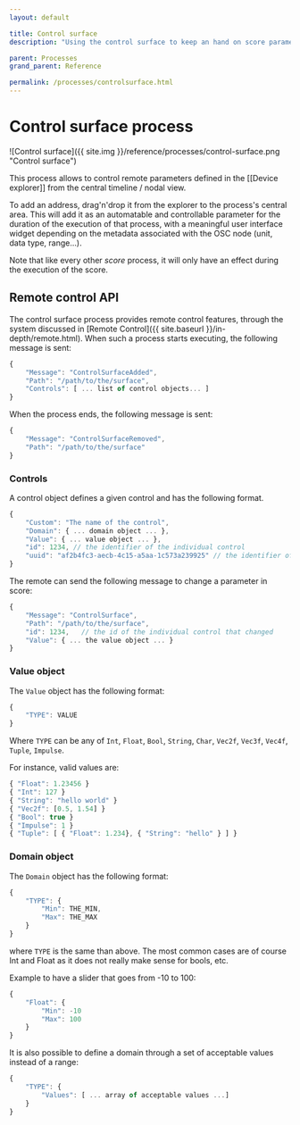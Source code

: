 ```yaml
---
layout: default

title: Control surface
description: "Using the control surface to keep an hand on score parameters"

parent: Processes
grand_parent: Reference

permalink: /processes/controlsurface.html
---
```


# Control surface process

![Control surface]({{ site.img }}/reference/processes/control-surface.png "Control surface")

This process allows to control remote parameters defined in the [[Device explorer]] from the central timeline / nodal view.

To add an address, drag'n'drop it from the explorer to the process's central area.
This will add it as an automatable and controllable parameter for the duration of the execution of that process, with a meaningful user interface widget depending on the metadata associated with the OSC node (unit, data type, range...).

Note that like every other *score* process, it will only have an effect during the execution of the score.

## Remote control API

The control surface process provides remote control features, through the system discussed in [Remote Control]({{ site.baseurl }}/in-depth/remote.html).
When such a process starts executing, the following message is sent:

```js
{
    "Message": "ControlSurfaceAdded",
    "Path": "/path/to/the/surface",
    "Controls": [ ... list of control objects... ]
}
```


When the process ends, the following message is sent:
```js
{
    "Message": "ControlSurfaceRemoved",
    "Path": "/path/to/the/surface"
}
```

### Controls

A control object defines a given control and has the following format.

```js
{
    "Custom": "The name of the control",
    "Domain": { ... domain object ... },
    "Value": { ... value object ... },
    "id": 1234, // the identifier of the individual control
    "uuid": "af2b4fc3-aecb-4c15-a5aa-1c573a239925" // the identifier of the control kind
}
```


The remote can send the following message to change a parameter in score:
```js
{
    "Message": "ControlSurface",
    "Path": "/path/to/the/surface",
    "id": 1234,   // the id of the individual control that changed
    "Value": { ... the value object ... }
}
```

### Value object
The `Value` object has the following format:

```js
{
    "TYPE": VALUE
}
```

Where `TYPE` can be any of `Int`, `Float`, `Bool`, `String`, `Char`, `Vec2f`, `Vec3f`, `Vec4f`, `Tuple`, `Impulse`.

For instance, valid values are:

```js
{ "Float": 1.23456 }
{ "Int": 127 }
{ "String": "hello world" }
{ "Vec2f": [0.5, 1.54] }
{ "Bool": true }
{ "Impulse": 1 }
{ "Tuple": [ { "Float": 1.234}, { "String": "hello" } ] }
```

### Domain object
The `Domain` object has the following format:

```js
{
    "TYPE": {
        "Min": THE_MIN,
        "Max": THE_MAX
    }
}
```

where `TYPE` is the same than above. The most common cases are of course Int and Float as it does not really make sense for bools, etc.

Example to have a slider that goes from -10 to 100:

```js
{
    "Float": {
        "Min": -10
        "Max": 100
    }
}
```


It is also possible to define a domain through a set of acceptable values instead of a range:
```js
{
    "TYPE": {
        "Values": [ ... array of acceptable values ...]
    }
}
```